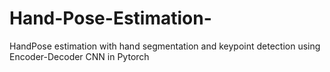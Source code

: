 # Hand-Pose-Estimation-
HandPose estimation with hand segmentation and keypoint detection using Encoder-Decoder CNN in Pytorch 

